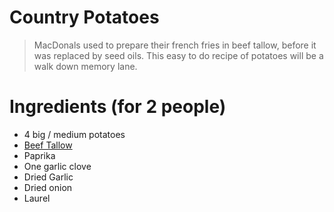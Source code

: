 # Country Potatoes

> MacDonals used to prepare their french fries in beef tallow, before it was replaced by seed oils. This easy to do recipe of potatoes will be a walk down memory lane. 

# Ingredients (for 2 people)
* 4 big / medium potatoes
* [Beef Tallow](BeefTallow.md)
* Paprika
* One garlic clove
* Dried Garlic
* Dried onion
* Laurel
